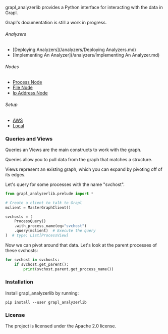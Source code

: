 grapl_analyzerlib provides a Python interface for interacting with the data in Grapl.

Grapl's documentation is still a work in progress.

###### Analyzers
- [Deploying Analyzers](/analyzers/Deploying Analyzers.md)
- [Implementing An Analyzer](/analyzers/Implementing An Analyzer.md)

###### Nodes
- [Process Node](/nodes/process_node_node.md)
- [File Node](/nodes/file_node.md)
- [Ip Address Node](/nodes/ip_address_node.md)

###### Setup
- [AWS](/setup/aws.md)
- [Local](/setup/local.md)


### Queries and Views

Queries an Views are the main constructs to work with the graph.

Queries allow you to pull data from the graph that matches a structure.

Views represent an existing graph, which you can expand by pivoting off of its edges.

Let's query for some processes with the name "svchost".
```python
from grapl_analyzerlib.prelude import *

# Create a client to talk to Grapl
mclient = MasterGraphClient()

svchosts = (
    ProcessQuery()
    .with_process_name(eq="svchost")
    .query(mclient)  # Execute the query
)  # type: List[ProcessView]
```
Now we can pivot around that data. Let's look at the parent processes of these svchosts:


```python
for svchost in svchosts:
    if svchost.get_parent():
        print(svchost.parent.get_process_name())
```

### Installation

Install grapl_analyzerlib by running:

```
pip install --user grapl_analyzerlib
```

### License

The project is licensed under the Apache 2.0 license.